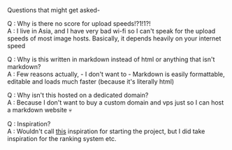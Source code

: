 Questions that might get asked-

Q : Why is there no score for upload speeds!?1!1?! <br>
A : I live in Asia, and I have very bad wi-fi so I can't speak for 
    the upload speeds of most image hosts.
    Basically, it depends heavily on your internet speed

Q : Why is this written in markdown instead of html or anything that isn't markdown?<br>
A : Few reasons actually,
    - I don't want to
    - Markdown is easily formattable, editable and loads much faster (because it's literally html)

Q : Why isn't this hosted on a dedicated domain?<br>
A : Because I don't want to buy a custom domain and vps just so I can host a markdown website :skull:

Q : Inspiration?<br>
A : Wouldn't call [this](https://bin.fbi.pics/list/ehQPt) inspiration for starting the project, but I did take inspiration for the ranking system etc. 

